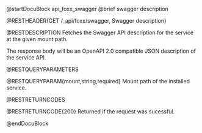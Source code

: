 @startDocuBlock api_foxx_swagger
@brief swagger description

@RESTHEADER{GET /_api/foxx/swagger, Swagger description}

@RESTDESCRIPTION
Fetches the Swagger API description for the service at the given mount path.

The response body will be an OpenAPI 2.0 compatible JSON description of the service API.

@RESTQUERYPARAMETERS

@RESTQUERYPARAM{mount,string,required}
Mount path of the installed service.

@RESTRETURNCODES

@RESTRETURNCODE{200}
Returned if the request was sucessful.

@endDocuBlock
